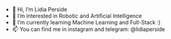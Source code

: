 - 👋 Hi, I’m Lidia Perside
- 👀 I’m interested in Robotic and Artificial Intelligence
- 🌱 I’m currently learning Machine Learning and Full-Stack :)
- 📫 You can find me in instagram and telegram: @lidiaperside

